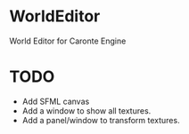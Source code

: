 # WorldEditor
World Editor for Caronte Engine

# TODO
- Add SFML canvas 
- Add a window to show all textures.
- Add a panel/window to transform textures.
